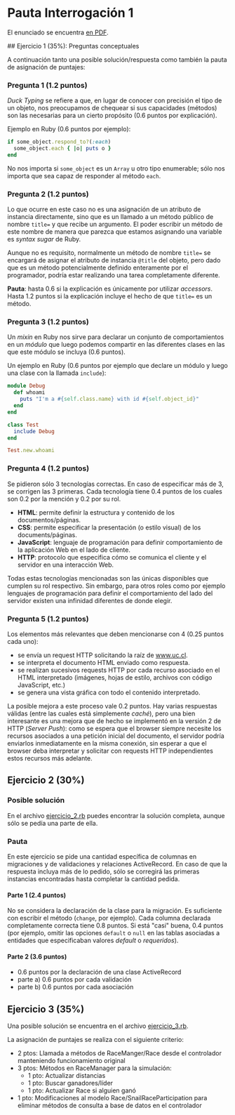 # Pauta Interrogación 1

El enunciado se encuentra [en PDF](I1.pdf).

## Ejercicio 1 (35%): Preguntas conceptuales

A continuación tanto una posible solución/respuesta como también la pauta de asignación de puntajes:

### Pregunta 1 (1.2 puntos)

_Duck Typing_ se refiere a que, en lugar de conocer con precisión el  tipo de un objeto, nos preocupamos de chequear si sus capacidades (métodos) son las necesarias para un cierto propósito (0.6 puntos por explicación).

Ejemplo en Ruby (0.6 puntos por ejemplo):

```ruby
if some_object.respond_to?(:each)
  some_object.each { |o| puts o }
end
```
No nos importa si `some_object` es un `Array` u otro tipo enumerable; sólo nos importa que sea capaz de responder al método `each`.

### Pregunta 2 (1.2 puntos)

Lo que ocurre en este caso no es una asignación de un atributo de instancia directamente, sino que es un llamado a un método público de nombre `title=` y que recibe un argumento. El poder escribir un método de este nombre de manera que parezca que estamos asignando una variable es _syntax sugar_ de Ruby.

Aunque no es requisito, normalmente un método de nombre `title=` se encargará de asignar el atributo de instancia `@title` del objeto, pero dado que es un método potencialmente definido enteramente por el programador, podría estar realizando una tarea completamente diferente.

**Pauta**: hasta 0.6 si la explicación es únicamente por utilizar _accessors_. Hasta 1.2 puntos si la explicación incluye el hecho de que `title=` es un método.

### Pregunta 3 (1.2 puntos)

Un _mixin_ en Ruby nos sirve para declarar un conjunto de comportamientos en un _módulo_ que luego podemos compartir en las diferentes clases en las que este módulo se incluya (0.6 puntos).

Un ejemplo en Ruby (0.6 puntos por ejemplo que declare un módulo y luego una clase con la llamada `include`):

```ruby
module Debug
  def whoami
    puts "I'm a #{self.class.name} with id #{self.object_id}"
  end
end

class Test
  include Debug
end

Test.new.whoami
```

### Pregunta 4 (1.2 puntos)

Se pidieron sólo 3 tecnologías correctas. En caso de especificar más de 3, se corrigen las 3 primeras. Cada tecnología tiene 0.4 puntos de los cuales son 0.2 por la mención y 0.2 por su rol.

- **HTML**: permite definir la estructura y contenido de los documentos/páginas.
- **CSS**: permite especificar la presentación (o estilo visual) de los documents/páginas.
- **JavaScript**: lenguaje de programación para definir comportamiento de la aplicación Web en el lado de cliente.
- **HTTP**: protocolo que especifica cómo se comunica el cliente y el servidor en una interacción Web.

Todas estas tecnologías mencionadas son las únicas disponibles que cumplen su rol respectivo. Sin embargo, para otros roles como por ejemplo lenguajes de programación para definir el comportamiento del lado del servidor existen una infinidad diferentes de donde elegir.

### Pregunta 5 (1.2 puntos)

Los elementos más relevantes que deben mencionarse con 4 (0.25 puntos cada uno):
- se envía un request HTTP solicitando la raíz de www.uc.cl.
- se interpreta el documento HTML enviado como respuesta.
- se realizan sucesivos requests HTTP por cada recurso asociado en el HTML interpretado (imágenes, hojas de estilo, archivos con código JavaScript, etc.)
- se genera una vista gráfica con todo el contenido interpretado.

La posible mejora a este proceso vale 0.2 puntos. Hay varias respuestas válidas (entre las cuales está simplemente _caché_), pero una bien interesante es una mejora que de hecho se implementó en la versión 2 de HTTP (_Server Push_): como se espera que el browser siempre necesite los recursos asociados a una petición inicial del documento, el servidor podría enviarlos inmediatamente en la misma conexión, sin esperar a que el browser deba interpretar y solicitar con requests HTTP independientes estos recursos más adelante.

## Ejercicio 2 (30%)

### Posible solución

En el archivo [ejercicio_2.rb](ejercicio_2.rb) puedes encontrar la solución completa, aunque sólo se pedía una parte de ella.

### Pauta

En este ejercicio se pide una cantidad específica de columnas en migraciones y de
validaciones y relaciones ActiveRecord. En caso de que la respuesta incluya más de
lo pedido, sólo se corregirá las primeras instancias encontradas hasta completar la cantidad pedida.

#### Parte 1 (2.4 puntos)

No se considera la declaración de la clase para la migración. Es suficiente con escribir el método (`change`, por ejemplo). Cada columna declarada completamente
correcta tiene 0.8 puntos. Si está "casi" buena, 0.4 puntos (por ejemplo, omitir
las opciones `default` o `null` en las tablas asociadas a entidades que especificaban valores _default_ o _requeridos_).

#### Parte 2 (3.6 puntos)

- 0.6 puntos por la declaración de una clase ActiveRecord
- parte a) 0.6 puntos por cada validación
- parte b) 0.6 puntos por cada asociación

## Ejercicio 3 (35%)

Una posible solución se encuentra en el archivo [ejercicio_3.rb](ejercicio_3.rb).

La asignación de puntajes se realiza con el siguiente criterio:

- 2 ptos: Llamada a métodos de RaceManger/Race desde el controlador manteniendo funcionamiento original
- 3 ptos: Métodos en RaceManager para la simulación:
  - 1 pto: Actualizar distancias
  - 1 pto: Buscar ganadores/líder
  - 1 pto: Actualizar Race si alguien ganó
- 1 pto: Modificaciones al modelo Race/SnailRaceParticipation para eliminar métodos de consulta a base de datos en el controlador
